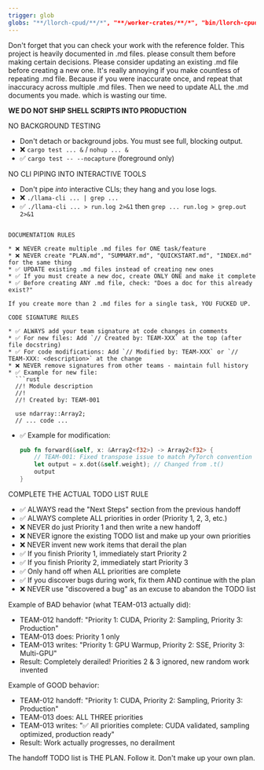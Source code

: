 ```yaml
---
trigger: glob
globs: "**/llorch-cpud/**/*", "**/worker-crates/**/*", "bin/llorch-cpud/**", "bin/worker-crates/**"
---
```


Don't forget that you can check your work with the reference folder.
This project is heavily documented in .md files. please consult them before making certain decisions.
Please consider updating an existing .md file before creating a new one.
It's really annoying if you make countless of repeating .md file. Because if you were inaccurate once, and repeat that inaccuracy across multiple .md files. Then we need to update ALL the .md documents you made. which is wasting our time.

**WE DO NOT SHIP SHELL SCRIPTS INTO PRODUCTION**

NO BACKGROUND TESTING

* Don't detach or background jobs. You must see full, blocking output.
* ❌ `cargo test ... &` / `nohup ... &`
* ✅ `cargo test -- --nocapture` (foreground only)

NO CLI PIPING INTO INTERACTIVE TOOLS

* Don't pipe *into* interactive CLIs; they hang and you lose logs.
* ❌ `./llama-cli ... | grep ...`
* ✅ `./llama-cli ... > run.log 2>&1` then `grep ... run.log > grep.out 2>&1`
```

DOCUMENTATION RULES

* ❌ NEVER create multiple .md files for ONE task/feature
* ❌ NEVER create "PLAN.md", "SUMMARY.md", "QUICKSTART.md", "INDEX.md" for the same thing
* ✅ UPDATE existing .md files instead of creating new ones
* ✅ If you must create a new doc, create ONLY ONE and make it complete
* ✅ Before creating ANY .md file, check: "Does a doc for this already exist?"

If you create more than 2 .md files for a single task, YOU FUCKED UP.

CODE SIGNATURE RULES

* ✅ ALWAYS add your team signature at code changes in comments
* ✅ For new files: Add `// Created by: TEAM-XXX` at the top (after file docstring)
* ✅ For code modifications: Add `// Modified by: TEAM-XXX` or `// TEAM-XXX: <description>` at the change
* ❌ NEVER remove signatures from other teams - maintain full history
* ✅ Example for new file:
  ```rust
  //! Module description
  //!
  //! Created by: TEAM-001
  
  use ndarray::Array2;
  // ... code ...
  ```
* ✅ Example for modification:
  ```rust
  pub fn forward(&self, x: &Array2<f32>) -> Array2<f32> {
      // TEAM-001: Fixed transpose issue to match PyTorch convention
      let output = x.dot(&self.weight); // Changed from .t()
      output
  }
  ```

COMPLETE THE ACTUAL TODO LIST RULE

* ✅ ALWAYS read the "Next Steps" section from the previous handoff
* ✅ ALWAYS complete ALL priorities in order (Priority 1, 2, 3, etc.)
* ❌ NEVER do just Priority 1 and then write a new handoff
* ❌ NEVER ignore the existing TODO list and make up your own priorities
* ❌ NEVER invent new work items that derail the plan
* ✅ If you finish Priority 1, immediately start Priority 2
* ✅ If you finish Priority 2, immediately start Priority 3
* ✅ Only hand off when ALL priorities are complete
* ✅ If you discover bugs during work, fix them AND continue with the plan
* ❌ NEVER use "discovered a bug" as an excuse to abandon the TODO list

Example of BAD behavior (what TEAM-013 actually did):
- TEAM-012 handoff: "Priority 1: CUDA, Priority 2: Sampling, Priority 3: Production"
- TEAM-013 does: Priority 1 only
- TEAM-013 writes: "Priority 1: GPU Warmup, Priority 2: SSE, Priority 3: Multi-GPU"
- Result: Completely derailed! Priorities 2 & 3 ignored, new random work invented

Example of GOOD behavior:
- TEAM-012 handoff: "Priority 1: CUDA, Priority 2: Sampling, Priority 3: Production"
- TEAM-013 does: ALL THREE priorities
- TEAM-013 writes: "✅ All priorities complete: CUDA validated, sampling optimized, production ready"
- Result: Work actually progresses, no derailment

The handoff TODO list is THE PLAN. Follow it. Don't make up your own plan.